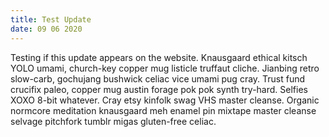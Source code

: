 ```yaml
---
title: Test Update
date: 09 06 2020
---
```

Testing if this update appears on the website. Knausgaard ethical kitsch YOLO umami, church-key copper mug listicle truffaut cliche. Jianbing retro slow-carb, gochujang bushwick celiac vice umami pug cray. Trust fund crucifix paleo, copper mug austin forage pok pok synth try-hard. Selfies XOXO 8-bit whatever. Cray etsy kinfolk swag VHS master cleanse. Organic normcore meditation knausgaard meh enamel pin mixtape master cleanse selvage pitchfork tumblr migas gluten-free celiac.